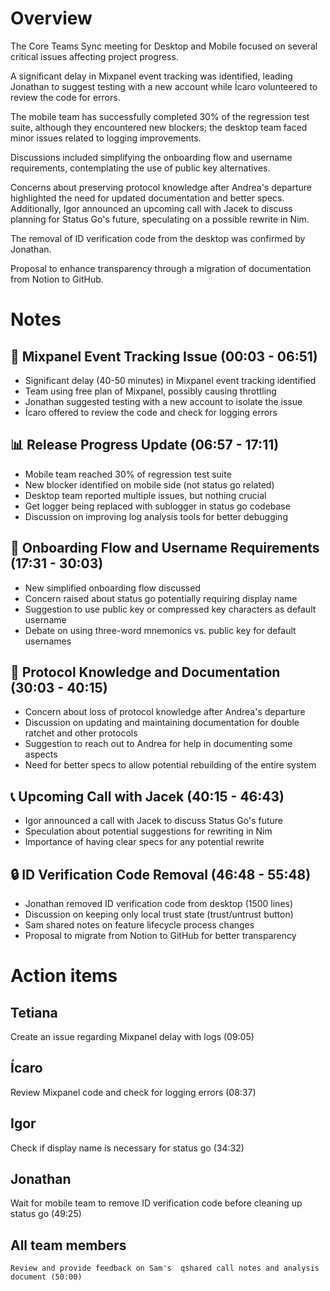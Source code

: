 # Overview
The Core Teams Sync meeting for Desktop and Mobile focused on several critical issues affecting project progress.

A significant delay in Mixpanel event tracking was identified, leading Jonathan to suggest testing with a new account while Ícaro volunteered to review the code for errors.

The mobile team has successfully completed 30% of the regression test suite, although they encountered new blockers; the desktop team faced minor issues related to logging improvements.

Discussions included simplifying the onboarding flow and username requirements, contemplating the use of public key alternatives.

Concerns about preserving protocol knowledge after Andrea's departure highlighted the need for updated documentation and better specs. Additionally, Igor announced an upcoming call with Jacek to discuss planning for Status Go's future, speculating on a possible rewrite in Nim.

The removal of ID verification code from the desktop was confirmed by Jonathan.

Proposal to enhance transparency through a migration of documentation from Notion to GitHub.

# Notes
## 🌟 Mixpanel Event Tracking Issue (00:03 - 06:51)
- Significant delay (40-50 minutes) in Mixpanel event tracking identified
- Team using free plan of Mixpanel, possibly causing throttling
- Jonathan suggested testing with a new account to isolate the issue
- Ícaro offered to review the code and check for logging errors
## 📊 Release Progress Update (06:57 - 17:11)
- Mobile team reached 30% of regression test suite
- New blocker identified on mobile side (not status go related)
- Desktop team reported multiple issues, but nothing crucial
- Get logger being replaced with sublogger in status go codebase
- Discussion on improving log analysis tools for better debugging
## 🔄 Onboarding Flow and Username Requirements (17:31 - 30:03)
- New simplified onboarding flow discussed
- Concern raised about status go potentially requiring display name
- Suggestion to use public key or compressed key characters as default username
- Debate on using three-word mnemonics vs. public key for default usernames
## 🧠 Protocol Knowledge and Documentation (30:03 - 40:15)
- Concern about loss of protocol knowledge after Andrea's departure
- Discussion on updating and maintaining documentation for double ratchet and other protocols
- Suggestion to reach out to Andrea for help in documenting some aspects
- Need for better specs to allow potential rebuilding of the entire system
## 📞 Upcoming Call with Jacek (40:15 - 46:43)
- Igor announced a call with Jacek to discuss Status Go's future
- Speculation about potential suggestions for rewriting in Nim
- Importance of having clear specs for any potential rewrite
## 🔒 ID Verification Code Removal (46:48 - 55:48)
- Jonathan removed ID verification code from desktop (1500 lines)
- Discussion on keeping only local trust state (trust/untrust button)
- Sam shared notes on feature lifecycle process changes
- Proposal to migrate from Notion to GitHub for better transparency
# Action items

## Tetiana
Create an issue regarding Mixpanel delay with logs (09:05)
## Ícaro
Review Mixpanel code and check for logging errors (08:37)
## Igor
Check if display name is necessary for status go (34:32)
## Jonathan
Wait for mobile team to remove ID verification code before cleaning up status go (49:25)
## All team members
	Review and provide feedback on Sam's  qshared call notes and analysis document (50:00)
